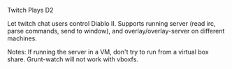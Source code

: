 Twitch Plays D2

Let twitch chat users control Diablo II.
Supports running server (read irc, parse commands, send to window), and overlay/overlay-server on different machines.

Notes: If running the server in a VM, don't try to run from a virtual box share. Grunt-watch will not work with vboxfs.
